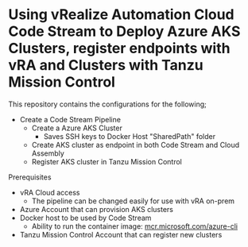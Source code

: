 # Using vRealize Automation Cloud Code Stream to Deploy Azure AKS Clusters, register endpoints with vRA and Clusters with Tanzu Mission Control

This repository contains the configurations for the following;
- Create a Code Stream Pipeline
  - Create a Azure AKS Cluster
    - Saves SSH keys to Docker Host "SharedPath" folder
  - Create AKS cluster as endpoint in both Code Stream and Cloud Assembly
  - Register AKS cluster in Tanzu Mission Control
  
Prerequisites
- vRA Cloud access
  - The pipeline can be changed easily for use with vRA on-prem
- Azure Account that can provision AKS clusters
- Docker host to be used by Code Stream
  - Ability to run the container image: [mcr.microsoft.com/azure-cli](https://mcr.microsoft.com/azure-cli)
- Tanzu Mission Control Account that can register new clusters
